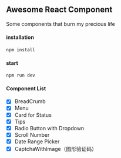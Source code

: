 ## Awesome React Component

Some components that burn my precious life
#### installation

```
npm install
```

#### start

```
npm run dev
```

#### Component List
- [x] BreadCrumb
- [x] Menu
- [x] Card for Status 
- [x] Tips
- [x] Radio Button with Dropdown
- [x] Scroll Number
- [x] Date Range Picker
- [x] CaptchaWithImage（图形验证码）
